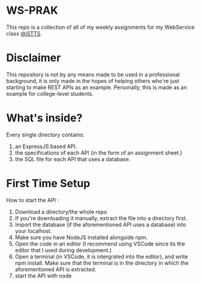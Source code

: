 # WS-PRAK
This repo is a collection of all of my weekly assignments for my WebService class [@iSTTS](https://www.istts.ac.id/).

# Disclaimer
This repository is not by any means made to be used in a professional background, it is only made in the hopes of helping others who're just starting to make REST APIs as an example. Personally, this is made as an example for college-level students.

# What's inside?
Every single directory contains:
1. an ExpressJS based API.
2. the specifications of each API (in the form of an assignment sheet.)
3. the SQL file for each API that uses a database.

# First Time Setup
How to start the API :
1. Download a directory/the whole repo
2. If you're downloading it manually, extract the file into a directory first.
3. Import the database (if the aforementioned API uses a database) into your localhost.
4. Make sure you have NodeJS installed alongside npm.
5. Open the code in an editor (I recommend using VSCode since its the editor that I used during development.)
6. Open a terminal (in VSCode, it is intergrated into the editor), and write npm install. Make sure that the terminal is in the directory in which the aforementioned API is extracted.
7. start the API with node <script name> or npx nodemon <script name> (some may not work with nodemon, as I don't remember using it on each of them)
8. start testing the API with the help of Postman (https://www.postman.com/)
